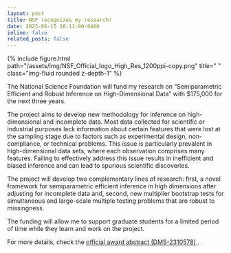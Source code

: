 ```yaml
---
layout: post
title: NSF recognizes my research!
date: 2023-06-15 16:11:00-0400
inline: false
related_posts: false
---
```

{% include figure.html path="/assets/img/NSF_Official_logo_High_Res_1200ppi-copy.png" title=" " class="img-fluid rounded z-depth-1" %}

The National Science Foundation will fund my research on “Semiparametric Efficient and Robust Inference on High-Dimensional Data” with $175,000 for the next three years.

The project aims to develop new methodology for inference on high-dimensional and incomplete data. Most data collected for scientific or industrial purposes lack information about certain features that were lost at the sampling stage due to factors such as experimental design, non-compliance, or technical problems. This issue is particularly prevalent in high-dimensional data sets, where each observation comprises many features. Failing to effectively address this issue results in inefficient and biased inference and can lead to spurious scientific discoveries.

The project will develop two complementary lines of research: first, a novel framework for semiparametric efficient inference in high dimensions after adjusting for incomplete data and, second, new multiplier bootstrap tests for simultaneous and large-scale multiple testing problems that are robust to missingness.

The funding will allow me to support graduate students for a limited period of time while they learn and work on the project.

For more details, check the <a href="https://www.nsf.gov/awardsearch/showAward?AWD_ID=2310578&HistoricalAwards=false">official award abstract (DMS-2310578) </a>.
